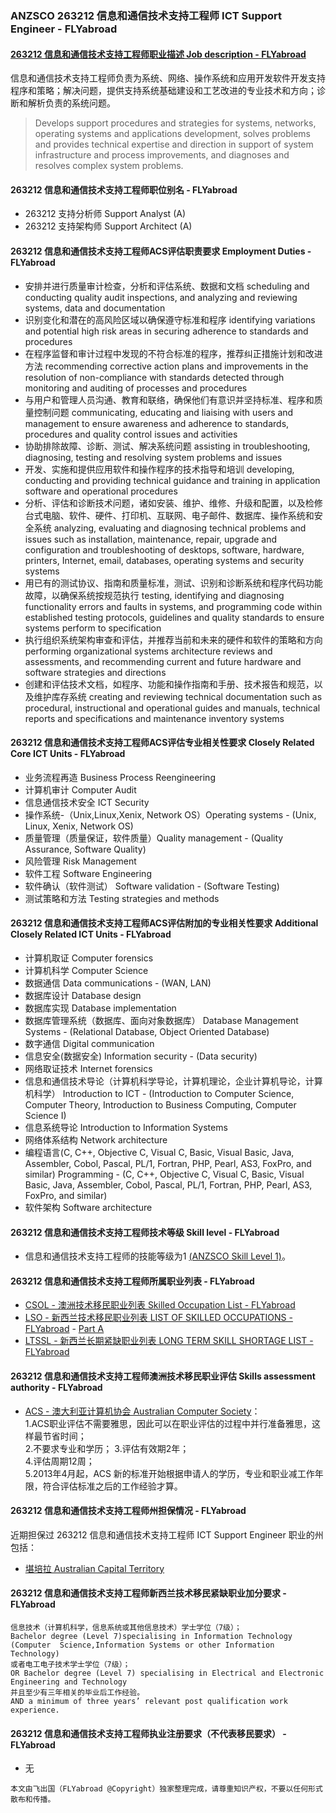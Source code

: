### ANZSCO 263212 信息和通信技术支持工程师 ICT Support Engineer - FLYabroad ###

####  [263212 信息和通信技术支持工程师职业描述 Job description - FLYabroad](http://www.flyabroadvisa.com/anzsco/2632.html#263212)

信息和通信技术支持工程师负责为系统、网络、操作系统和应用开发软件开发支持程序和策略；解决问题，提供支持系统基础建设和工艺改进的专业技术和方向；诊断和解析负责的系统问题。

> Develops support procedures and strategies for systems, networks, operating systems and applications development, solves problems and provides technical expertise and direction in support of system infrastructure and process improvements, and diagnoses and resolves complex system problems.

#### 263212 信息和通信技术支持工程师职位别名 - FLYabroad
 
- 263212	 支持分析师 Support Analyst (A)
- 263212 支持架构师 Support Architect (A)

#### 263212 信息和通信技术支持工程师ACS评估职责要求 Employment Duties - FLYabroad

- 安排并进行质量审计检查，分析和评估系统、数据和文档 scheduling and conducting quality audit inspections, and analyzing and reviewing systems, data and documentation 
- 识别变化和潜在的高风险区域以确保遵守标准和程序 identifying variations and potential high risk areas in securing adherence to standards and procedures 
- 在程序监督和审计过程中发现的不符合标准的程序，推荐纠正措施计划和改进方法 recommending corrective action plans and improvements in the resolution of non-compliance with standards detected through monitoring and auditing of processes and procedures 
- 与用户和管理人员沟通、教育和联络，确保他们有意识并坚持标准、程序和质量控制问题 communicating, educating and liaising with users and management to ensure awareness and adherence to standards, procedures and quality control issues and activities 
- 协助排除故障、诊断、测试、解决系统问题 assisting in troubleshooting, diagnosing, testing and resolving system problems and issues 
- 开发、实施和提供应用软件和操作程序的技术指导和培训 developing, conducting and providing technical guidance and training in application software and operational procedures 
- 分析、评估和诊断技术问题，诸如安装、维护、维修、升级和配置，以及检修台式电脑、软件、硬件、打印机、互联网、电子邮件、数据库、操作系统和安全系统 analyzing, evaluating and diagnosing technical problems and issues such as installation, maintenance, repair, upgrade and configuration and troubleshooting of desktops, software, hardware, printers, Internet, email, databases, operating systems and security systems 
- 用已有的测试协议、指南和质量标准，测试、识别和诊断系统和程序代码功能故障，以确保系统按规范执行 testing, identifying and diagnosing functionality errors and faults in systems, and programming code within established testing protocols, guidelines and quality standards to ensure systems perform to specification 
- 执行组织系统架构审查和评估，并推荐当前和未来的硬件和软件的策略和方向 performing organizational systems architecture reviews and assessments, and recommending current and future hardware and software strategies and directions 
- 创建和评估技术文档，如程序、功能和操作指南和手册、技术报告和规范，以及维护库存系统 creating and reviewing technical documentation such as procedural, instructional and operational guides and manuals, technical reports and specifications and maintenance inventory systems

#### 263212 信息和通信技术支持工程师ACS评估专业相关性要求 Closely Related Core ICT Units - FLYabroad

- 业务流程再造 Business Process Reengineering 
- 计算机审计 Computer Audit 
- 信息通信技术安全 ICT Security 
- 操作系统-（Unix,Linux,Xenix, Network OS）Operating systems - (Unix, Linux, Xenix, Network OS) 
- 质量管理（质量保证，软件质量）Quality management - (Quality Assurance, Software Quality) 
- 风险管理 Risk Management 
- 软件工程 Software Engineering  
- 软件确认（软件测试） Software validation - (Software Testing) 
- 测试策略和方法 Testing strategies and methods 

#### 263212 信息和通信技术支持工程师ACS评估附加的专业相关性要求 Additional Closely Related ICT Units - FLYabroad

- 计算机取证 Computer forensics
- 计算机科学 Computer Science 
- 数据通信 Data communications - (WAN, LAN) 
- 数据库设计 Database design 
- 数据库实现 Database implementation 
- 数据库管理系统（数据库、面向对象数据库） Database Management Systems - (Relational Database, Object Oriented Database) 
- 数字通信 Digital communication
- 信息安全(数据安全) Information security - (Data security)  
- 网络取证技术 Internet forensics 
- 信息和通信技术导论（计算机科学导论，计算机理论，企业计算机导论，计算机科学） Introduction to ICT - (Introduction to Computer Science, Computer Theory, Introduction to Business Computing, Computer Science I) 
- 信息系统导论 Introduction to Information Systems 
- 网络体系结构 Network architecture
- 编程语言(C, C++, Objective C, Visual C, Basic, Visual Basic, Java, Assembler, Cobol, Pascal, PL/1, Fortran, PHP, Pearl, AS3, FoxPro, and similar)  Programming - (C, C++, Objective C, Visual C, Basic, Visual Basic, Java, Assembler, Cobol, Pascal, PL/1, Fortran, PHP, Pearl, AS3, FoxPro, and similar) 
- 软件架构 Software architecture 

#### 263212 信息和通信技术支持工程师技术等级 Skill level - FLYabroad

- 信息和通信技术支持工程师的技能等级为1 [(ANZSCO Skill Level 1)](http://www.flyabroadvisa.com/anzsco/)。

#### 263212 信息和通信技术支持工程师所属职业列表 - FLYabroad

- [CSOL - 澳洲技术移民职业列表 Skilled Occupation List - FLYabroad](http://www.flyabroadvisa.com/sol/)
- [LSO - 新西兰技术移民职业列表 LIST OF SKILLED OCCUPATIONS - FLYabroad](http://nz.flyabroadvisa.com/lso/) - [Part A](parta)
- [LTSSL - 新西兰长期紧缺职业列表 LONG TERM SKILL SHORTAGE LIST - FLYabroad](http://nz.flyabroadvisa.com/work-residence/ltssl.html)

#### 263212 信息和通信技术支持工程师澳洲技术移民职业评估 Skills assessment authority - FLYabroad

- [ACS - 澳大利亚计算机协会 Australian Computer Society](http://www.flyabroadvisa.com/ass/acs.html)：      
1.ACS职业评估不需要雅思，因此可以在职业评估的过程中并行准备雅思，这样最节省时间；     
2.不要求专业和学历；
3.评估有效期2年；    
4.评估周期12周；   
5.2013年4月起，ACS 新的标准开始根据申请人的学历，专业和职业减工作年限，符合评估标准之后的工作经验才算。

#### 263212 信息和通信技术支持工程师州担保情况 - FLYabroad

近期担保过 263212 信息和通信技术支持工程师 ICT Support Engineer 职业的州包括：

- [堪培拉 Australian Capital Territory](http://www.flyabroadvisa.com/zdb/act.html)

#### 263212 信息和通信技术支持工程师新西兰技术移民紧缺职业加分要求 - FLYabroad

    信息技术（计算机科学，信息系统或其他信息技术）学士学位（7级）；
    Bachelor degree (Level 7)specialising in Information Technology (Computer  Science,Information Systems or other Information Technology) 
    或者电工电子技术学士学位（7级）；
    OR Bachelor degree (Level 7) specialising in Electrical and Electronic  Engineering and Technology 
    并且至少有三年相关的毕业后工作经验。
    AND a minimum of three years’ relevant post qualification work experience.

#### 263212 信息和通信技术支持工程师执业注册要求（不代表移民要求） - FLYabroad

- 无

`本文由飞出国（FLYabroad @Copyright）独家整理完成，请尊重知识产权，不要以任何形式散布和传播。`
